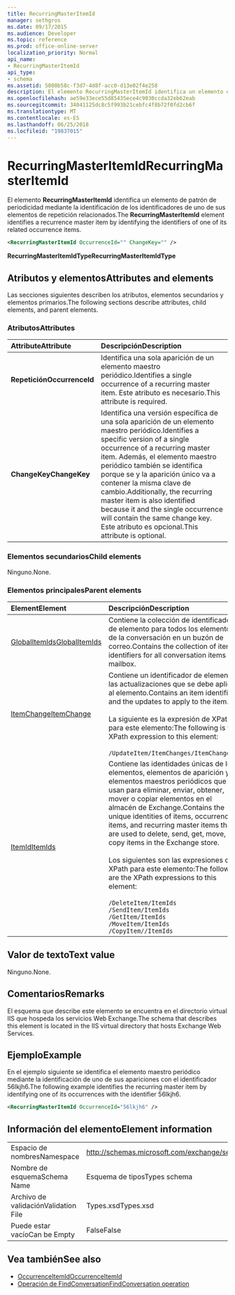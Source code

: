 ```yaml
---
title: RecurringMasterItemId
manager: sethgros
ms.date: 09/17/2015
ms.audience: Developer
ms.topic: reference
ms.prod: office-online-server
localization_priority: Normal
api_name:
- RecurringMasterItemId
api_type:
- schema
ms.assetid: 5800b58c-f3d7-4d8f-acc0-d13e02f4e258
description: El elemento RecurringMasterItemId identifica un elemento de patrón de periodicidad mediante la identificación de los identificadores de uno de sus elementos de repetición relacionados.
ms.openlocfilehash: ae59e33ece55d85435ece4c9030ccda32eb62eab
ms.sourcegitcommit: 34041125dc8c5f993b21cebfc4f8b72f0fd2cb6f
ms.translationtype: MT
ms.contentlocale: es-ES
ms.lasthandoff: 06/25/2018
ms.locfileid: "19837015"
---
```

# <a name="recurringmasteritemid"></a><span data-ttu-id="3b55f-103">RecurringMasterItemId</span><span class="sxs-lookup"><span data-stu-id="3b55f-103">RecurringMasterItemId</span></span>

<span data-ttu-id="3b55f-104">El elemento **RecurringMasterItemId** identifica un elemento de patrón de periodicidad mediante la identificación de los identificadores de uno de sus elementos de repetición relacionados.</span><span class="sxs-lookup"><span data-stu-id="3b55f-104">The **RecurringMasterItemId** element identifies a recurrence master item by identifying the identifiers of one of its related occurrence items.</span></span> 
  
```XML
<RecurringMasterItemId OccurrenceId="" ChangeKey="" />
```

 <span data-ttu-id="3b55f-105">**RecurringMasterItemIdType**</span><span class="sxs-lookup"><span data-stu-id="3b55f-105">**RecurringMasterItemIdType**</span></span>
## <a name="attributes-and-elements"></a><span data-ttu-id="3b55f-106">Atributos y elementos</span><span class="sxs-lookup"><span data-stu-id="3b55f-106">Attributes and elements</span></span>

<span data-ttu-id="3b55f-107">Las secciones siguientes describen los atributos, elementos secundarios y elementos primarios.</span><span class="sxs-lookup"><span data-stu-id="3b55f-107">The following sections describe attributes, child elements, and parent elements.</span></span>
  
### <a name="attributes"></a><span data-ttu-id="3b55f-108">Atributos</span><span class="sxs-lookup"><span data-stu-id="3b55f-108">Attributes</span></span>

|<span data-ttu-id="3b55f-109">**Attribute**</span><span class="sxs-lookup"><span data-stu-id="3b55f-109">**Attribute**</span></span>|<span data-ttu-id="3b55f-110">**Descripción**</span><span class="sxs-lookup"><span data-stu-id="3b55f-110">**Description**</span></span>|
|:-----|:-----|
|<span data-ttu-id="3b55f-111">**Repetición**</span><span class="sxs-lookup"><span data-stu-id="3b55f-111">**OccurrenceId**</span></span> <br/> |<span data-ttu-id="3b55f-112">Identifica una sola aparición de un elemento maestro periódico.</span><span class="sxs-lookup"><span data-stu-id="3b55f-112">Identifies a single occurrence of a recurring master item.</span></span> <span data-ttu-id="3b55f-113">Este atributo es necesario.</span><span class="sxs-lookup"><span data-stu-id="3b55f-113">This attribute is required.</span></span>  <br/> |
|<span data-ttu-id="3b55f-114">**ChangeKey**</span><span class="sxs-lookup"><span data-stu-id="3b55f-114">**ChangeKey**</span></span> <br/> |<span data-ttu-id="3b55f-115">Identifica una versión específica de una sola aparición de un elemento maestro periódico.</span><span class="sxs-lookup"><span data-stu-id="3b55f-115">Identifies a specific version of a single occurrence of a recurring master item.</span></span> <span data-ttu-id="3b55f-116">Además, el elemento maestro periódico también se identifica porque se y la aparición único va a contener la misma clave de cambio.</span><span class="sxs-lookup"><span data-stu-id="3b55f-116">Additionally, the recurring master item is also identified because it and the single occurrence will contain the same change key.</span></span> <span data-ttu-id="3b55f-117">Este atributo es opcional.</span><span class="sxs-lookup"><span data-stu-id="3b55f-117">This attribute is optional.</span></span>  <br/> |
   
### <a name="child-elements"></a><span data-ttu-id="3b55f-118">Elementos secundarios</span><span class="sxs-lookup"><span data-stu-id="3b55f-118">Child elements</span></span>

<span data-ttu-id="3b55f-119">Ninguno.</span><span class="sxs-lookup"><span data-stu-id="3b55f-119">None.</span></span>
  
### <a name="parent-elements"></a><span data-ttu-id="3b55f-120">Elementos principales</span><span class="sxs-lookup"><span data-stu-id="3b55f-120">Parent elements</span></span>

|<span data-ttu-id="3b55f-121">**Element**</span><span class="sxs-lookup"><span data-stu-id="3b55f-121">**Element**</span></span>|<span data-ttu-id="3b55f-122">**Descripción**</span><span class="sxs-lookup"><span data-stu-id="3b55f-122">**Description**</span></span>|
|:-----|:-----|
|[<span data-ttu-id="3b55f-123">GlobalItemIds</span><span class="sxs-lookup"><span data-stu-id="3b55f-123">GlobalItemIds</span></span>](globalitemids.md) <br/> |<span data-ttu-id="3b55f-124">Contiene la colección de identificadores de elemento para todos los elementos de la conversación en un buzón de correo.</span><span class="sxs-lookup"><span data-stu-id="3b55f-124">Contains the collection of item identifiers for all conversation items in a mailbox.</span></span>  <br/> |
|[<span data-ttu-id="3b55f-125">ItemChange</span><span class="sxs-lookup"><span data-stu-id="3b55f-125">ItemChange</span></span>](itemchange.md) <br/> |<span data-ttu-id="3b55f-126">Contiene un identificador de elemento y las actualizaciones que se debe aplicar al elemento.</span><span class="sxs-lookup"><span data-stu-id="3b55f-126">Contains an item identifier and the updates to apply to the item.</span></span> <br/> <br/> <span data-ttu-id="3b55f-127">La siguiente es la expresión de XPath para este elemento:</span><span class="sxs-lookup"><span data-stu-id="3b55f-127">The following is the XPath expression to this element:</span></span> <br/> <br/>  `/UpdateItem/ItemChanges/ItemChange[i]` <br/> |
|[<span data-ttu-id="3b55f-128">ItemId</span><span class="sxs-lookup"><span data-stu-id="3b55f-128">ItemIds</span></span>](itemids.md) <br/> | <span data-ttu-id="3b55f-129">Contiene las identidades únicas de los elementos, elementos de aparición y elementos maestros periódicos que se usan para eliminar, enviar, obtener, mover o copiar elementos en el almacén de Exchange.</span><span class="sxs-lookup"><span data-stu-id="3b55f-129">Contains the unique identities of items, occurrence items, and recurring master items that are used to delete, send, get, move, or copy items in the Exchange store.</span></span> <br/> <br/>  <span data-ttu-id="3b55f-130">Los siguientes son las expresiones de XPath para este elemento:</span><span class="sxs-lookup"><span data-stu-id="3b55f-130">The following are the XPath expressions to this element:</span></span>  <br/><br/>  `/DeleteItem/ItemIds` <br/>  `/SendItem/ItemIds` <br/>  `/GetItem/ItemIds` <br/>  `/MoveItem/ItemIds` <br/>  `/CopyItem//ItemIds` <br/> |
   
## <a name="text-value"></a><span data-ttu-id="3b55f-131">Valor de texto</span><span class="sxs-lookup"><span data-stu-id="3b55f-131">Text value</span></span>

<span data-ttu-id="3b55f-132">Ninguno.</span><span class="sxs-lookup"><span data-stu-id="3b55f-132">None.</span></span>
  
## <a name="remarks"></a><span data-ttu-id="3b55f-133">Comentarios</span><span class="sxs-lookup"><span data-stu-id="3b55f-133">Remarks</span></span>

<span data-ttu-id="3b55f-134">El esquema que describe este elemento se encuentra en el directorio virtual IIS que hospeda los servicios Web Exchange.</span><span class="sxs-lookup"><span data-stu-id="3b55f-134">The schema that describes this element is located in the IIS virtual directory that hosts Exchange Web Services.</span></span>
  
## <a name="example"></a><span data-ttu-id="3b55f-135">Ejemplo</span><span class="sxs-lookup"><span data-stu-id="3b55f-135">Example</span></span>

<span data-ttu-id="3b55f-136">En el ejemplo siguiente se identifica el elemento maestro periódico mediante la identificación de uno de sus apariciones con el identificador 56lkjh6.</span><span class="sxs-lookup"><span data-stu-id="3b55f-136">The following example identifies the recurring master item by identifying one of its occurrences with the identifier 56lkjh6.</span></span>
  
```XML
<RecurringMasterItemId OccurrenceId="56lkjh6" />
```

## <a name="element-information"></a><span data-ttu-id="3b55f-137">Información del elemento</span><span class="sxs-lookup"><span data-stu-id="3b55f-137">Element information</span></span>

|||
|:-----|:-----|
|<span data-ttu-id="3b55f-138">Espacio de nombres</span><span class="sxs-lookup"><span data-stu-id="3b55f-138">Namespace</span></span>  <br/> |http://schemas.microsoft.com/exchange/services/2006/types  <br/> |
|<span data-ttu-id="3b55f-139">Nombre de esquema</span><span class="sxs-lookup"><span data-stu-id="3b55f-139">Schema Name</span></span>  <br/> |<span data-ttu-id="3b55f-140">Esquema de tipos</span><span class="sxs-lookup"><span data-stu-id="3b55f-140">Types schema</span></span>  <br/> |
|<span data-ttu-id="3b55f-141">Archivo de validación</span><span class="sxs-lookup"><span data-stu-id="3b55f-141">Validation File</span></span>  <br/> |<span data-ttu-id="3b55f-142">Types.xsd</span><span class="sxs-lookup"><span data-stu-id="3b55f-142">Types.xsd</span></span>  <br/> |
|<span data-ttu-id="3b55f-143">Puede estar vacío</span><span class="sxs-lookup"><span data-stu-id="3b55f-143">Can be Empty</span></span>  <br/> |<span data-ttu-id="3b55f-144">False</span><span class="sxs-lookup"><span data-stu-id="3b55f-144">False</span></span>  <br/> |
   
## <a name="see-also"></a><span data-ttu-id="3b55f-145">Vea también</span><span class="sxs-lookup"><span data-stu-id="3b55f-145">See also</span></span>

- [<span data-ttu-id="3b55f-146">OccurrenceItemId</span><span class="sxs-lookup"><span data-stu-id="3b55f-146">OccurrenceItemId</span></span>](occurrenceitemid.md)
- [<span data-ttu-id="3b55f-147">Operación de FindConversation</span><span class="sxs-lookup"><span data-stu-id="3b55f-147">FindConversation operation</span></span>](findconversation-operation.md)

